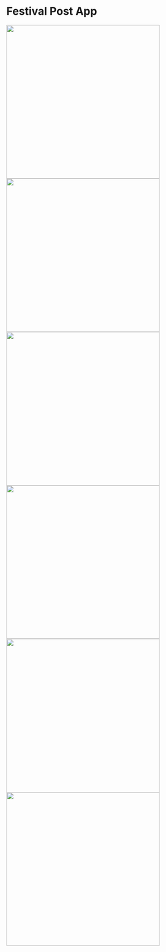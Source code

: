 # Festival Post App

<img src = "https://github.com/samirpadval9376/festival_post_app/assets/130815089/0127a9eb-c235-4897-82a9-34276d1d3107" height = "400"></img>
<img src = "https://github.com/samirpadval9376/festival_post_app/assets/130815089/d988500d-f3fb-44b0-b404-5fa576b52817" height = "400"></img>
<img src = "https://github.com/samirpadval9376/festival_post_app/assets/130815089/87025821-dcc5-46f5-b367-92acae33f5ed" height = "400"></img>
<img src = "https://github.com/samirpadval9376/festival_post_app/assets/130815089/4f438d24-fa77-44bd-8b4e-71b1da61de90" height = "400"></img>
<img src = "https://github.com/samirpadval9376/festival_post_app/assets/130815089/d07b9e5b-747e-4b73-91ab-c7bb60c11f08" height = "400"></img>
<img src = "https://github.com/samirpadval9376/festival_post_app/assets/130815089/e56caa93-a377-48fe-b6d2-6d87c515772f" height = "400"></img>

